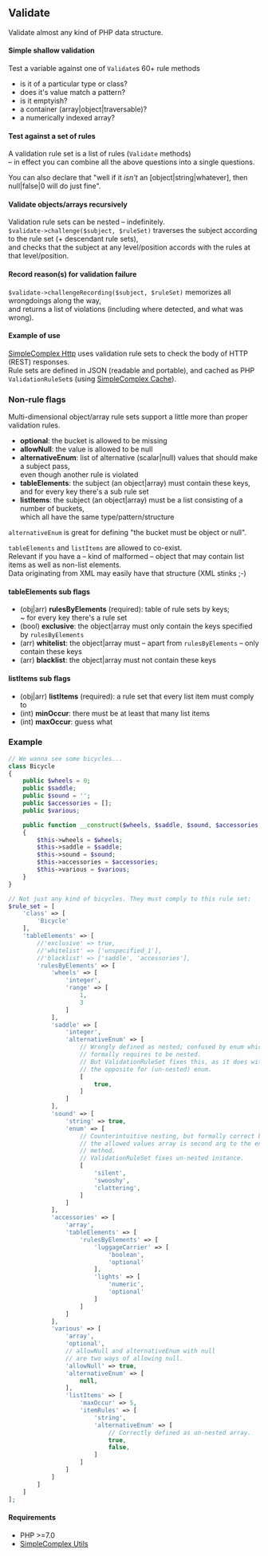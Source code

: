 ## Validate ##

Validate almost any kind of PHP data structure.

#### Simple shallow validation ####

Test a variable against one of ```Validate```s 60+ rule methods
- is it of a particular type or class?
- does it's value match a pattern?
- is it emptyish?
- a container (array|object|traversable)?
- a numerically indexed array?

#### Test against a set of rules ####

A validation rule set is a list of rules (```Validate``` methods)  
– in effect you can combine all the above questions into a single questions.

You can also declare that "well if it _isn't_ an [object|string|whatever], then null|false|0 will do just fine".

#### Validate objects/arrays recursively ####

Validation rule sets can be nested – indefinitely.  
```$validate->challenge($subject, $ruleSet)``` traverses the subject according to the rule set (+ descendant rule sets),  
and checks that the subject at any level/position accords with the rules at that level/position.

#### Record reason(s) for validation failure ####

```$validate->challengeRecording($subject, $ruleSet)``` memorizes all wrongdoings along the way,  
and returns a list of violations (including where detected, and what was wrong).

#### Example of use ####

[SimpleComplex Http](https://github.com/simplecomplex/php-http) uses validation rule sets to check the body of HTTP (REST) responses.  
Rule sets are defined in JSON (readable and portable), and cached as PHP ```ValidationRuleSet```s (using [SimpleComplex Cache](https://github.com/simplecomplex/php-cache)).  

### Non-rule flags ###

Multi-dimensional object/array rule sets support a little more than proper validation rules.

- **optional**: the bucket is allowed to be missing
- **allowNull**: the value is allowed to be null
- **alternativeEnum**: list of alternative (scalar|null) values that should make a subject pass,  
even though another rule is violated
- **tableElements**: the subject (an object|array) must contain these keys,  
and for every key there's a sub rule set
- **listItems**: the subject (an object|array) must be a list consisting of a number of buckets,  
which all have the same type/pattern/structure

```alternativeEnum``` is great for defining "the bucket must be object or null".  

```tableElements``` and ```listItems``` are allowed to co-exist.  
Relevant if you have a – kind of malformed – object that may contain list items as well as non-list elements.  
Data originating from XML may easily have that structure (XML stinks ;-)

#### tableElements sub flags ####

- (obj|arr) **rulesByElements** (required): table of rule sets by keys;  
~ for every key there's a rule set
- (bool) **exclusive**: the object|array must only contain the keys specified by ```rulesByElements```
- (arr) **whitelist**: the object|array must – apart from ```rulesByElements``` – only contain these keys
- (arr) **blacklist**: the object|array must not contain these keys

#### listItems sub flags ####

- (obj|arr) **listItems** (required): a rule set that every list item must comply to
- (int) **minOccur**: there must be at least that many list items
- (int) **maxOccur**: guess what

### Example ###

```php
// We wanna see some bicycles...
class Bicycle
{
    public $wheels = 0;
    public $saddle;
    public $sound = '';
    public $accessories = [];
    public $various;

    public function __construct($wheels, $saddle, $sound, $accessories, $various)
    {
        $this->wheels = $wheels;
        $this->saddle = $saddle;
        $this->sound = $sound;
        $this->accessories = $accessories;
        $this->various = $various;
    }
}

// Not just any kind of bicycles. They must comply to this rule set:
$rule_set = [
    'class' => [
        'Bicycle'
    ],
    'tableElements' => [
        //'exclusive' => true,
        //'whitelist' => ['unspecified_1'],
        //'blacklist' => ['saddle', 'accessories'],
        'rulesByElements' => [
            'wheels' => [
                'integer',
                'range' => [
                    1,
                    3
                ]
            ],
            'saddle' => [
                'integer',
                'alternativeEnum' => [
                    // Wrongly defined as nested; confused by enum which
                    // formally requires to be nested.
                    // But ValidationRuleSet fixes this, as it does with
                    // the opposite for (un-nested) enum.
                    [
                        true,
                    ]
                ]
            ],
            'sound' => [
                'string' => true,
                'enum' => [
                    // Counterintuitive nesting, but formally correct because
                    // the allowed values array is second arg to the enum()
                    // method.
                    // ValidationRuleSet fixes un-nested instance.
                    [
                        'silent',
                        'swooshy',
                        'clattering',
                    ]
                ]
            ],
            'accessories' => [
                'array',
                'tableElements' => [
                    'rulesByElements' => [
                        'luggageCarrier' => [
                            'boolean',
                            'optional'
                        ],
                        'lights' => [
                            'numeric',
                            'optional'
                        ]
                    ]
                ]
            ],
            'various' => [
                'array',
                'optional',
                // allowNull and alternativeEnum with null
                // are two ways of allowing null.
                'allowNull' => true,
                'alternativeEnum' => [
                    null,
                ],
                'listItems' => [
                    'maxOccur' => 5,
                    'itemRules' => [
                        'string',
                        'alternativeEnum' => [
                            // Correctly defined as un-nested array.
                            true,
                            false,
                        ]
                    ]
                ]
            ]
        ]
    ]
];
```

#### Requirements ####

- PHP >=7.0
- [SimpleComplex Utils](https://github.com/simplecomplex/php-utils)
